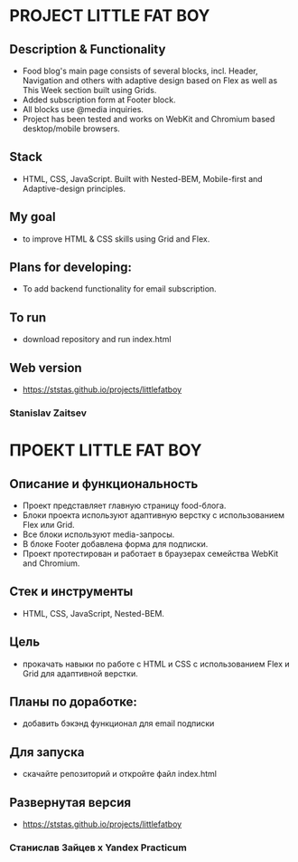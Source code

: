 # PROJECT LITTLE FAT BOY

## Description & Functionality
* Food blog's main page consists of several blocks, incl. Header, Navigation and others with adaptive design based on Flex as well as This Week section built using Grids.
* Added subscription form at Footer block.
* All blocks use @media inquiries.
* Project has been tested and works on WebKit and Chromium based desktop/mobile browsers.

## Stack
* HTML, CSS, JavaScript. Built with Nested-BEM, Mobile-first and Adaptive-design principles.

## My goal
* to improve HTML & CSS skills using Grid and Flex.

## Plans for developing:  
* To add backend functionality for email subscription.

## To run
* download repository and run index.html

## Web version
* https://ststas.github.io/projects/littlefatboy

### Stanislav Zaitsev 

# ПРОЕКТ LITTLE FAT BOY

## Описание и функциональность
* Проект представляет главную страницу food-блога.
* Блоки проекта используют адаптивную верстку с использованием Flex или Grid.
* Все блоки используют media-запросы.
* В блоке Footer добавлена форма для подписки.
* Проект протестирован и работает в браузерах семейства WebKit and Chromium.

## Стек и инструменты
* HTML, CSS, JavaScript, Nested-BEM.

## Цель
* прокачать навыки по работе с HTML и CSS с использованием Flex и Grid для адаптивной верстки.

## Планы по доработке:  
* добавить бэкэнд функционал для email подписки

## Для запуска
* скачайте репозиторий и откройте файл index.html

## Развернутая версия
* https://ststas.github.io/projects/littlefatboy

### Станислав Зайцев х Yandex Practicum 